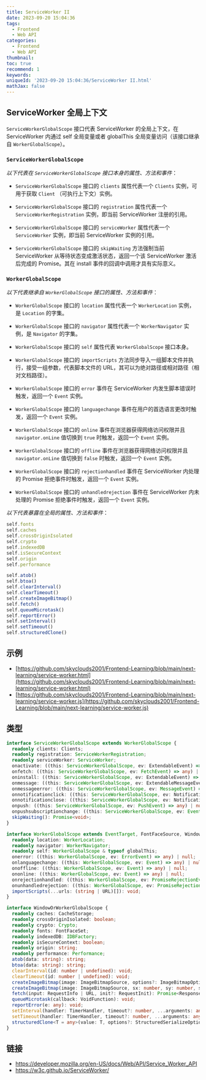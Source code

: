 ```yaml
---
title: ServiceWorker II
date: 2023-09-20 15:04:36
tags:
  - Frontend
  - Web API
categories:
  - Frontend
  - Web API
thumbnail:
toc: true
recommend: 1
keywords:
uniqueId: '2023-09-20 15:04:36/ServiceWorker II.html'
mathJax: false
---
```


## ServiceWorker 全局上下文

`ServiceWorkerGlobalScope` 接口代表 ServiceWorker 的全局上下文，在 ServiceWorker 内通过 self 全局变量或者 globalThis 全局变量访问（该接口继承自 `WorkerGlobalScope`）。

### `ServiceWorkerGlobalScope`

*以下代表在 `ServiceWorkerGlobalScope` 接口本身的属性、方法和事件*：

* `ServiceWorkerGlobalScope` 接口的 `clients` 属性代表一个 `Clients` 实例，可用于获取 `Client` （可执行上下文）实例。

* `ServiceWorkerGlobalScope` 接口的 `registration` 属性代表一个 `ServiceWorkerRegistration` 实例，即当前 ServiceWorker 注册的引用。

* `ServiceWorkerGlobalScope` 接口的 `serviceWorker` 属性代表一个 `ServiceWorker` 实例，即当前 ServiceWorker 实例的引用。

* `ServiceWorkerGlobalScope` 接口的 `skipWaiting` 方法强制当前 ServiceWorker 从等待状态变成激活状态，返回一个该 ServiceWorker 激活后完成的 Promise。其在 install 事件的回调中调用才具有实际意义。

### `WorkerGlobalScope`

*以下代表继承自 `WorkerGlobalScope` 接口的属性、方法和事件*：

* `WorkerGlobalScope` 接口的 `location` 属性代表一个 `WorkerLocation` 实例，是 `Location` 的字集。

* `WorkerGlobalScope` 接口的 `navigator` 属性代表一个 `WorkerNavigator` 实例，是 `Navigator` 的字集。

* `WorkerGlobalScope` 接口的 `self` 属性代表 `WorkerGlobalScope` 接口本身。

* `WorkerGlobalScope` 接口的 `importScripts` 方法同步导入一组脚本文件并执行，接受一组参数，代表脚本文件的 URL，其可以为绝对路径或相对路径（相对文档路径）。

* `WorkerGlobalScope` 接口的 `error` 事件在 ServiceWorker 内发生脚本错误时触发，返回一个 `Event` 实例。

* `WorkerGlobalScope` 接口的 `languagechange` 事件在用户的首选语言更改时触发，返回一个 `Event` 实例。

* `WorkerGlobalScope` 接口的 `online` 事件在浏览器获得网络访问权限并且 `navigator.onLine` 值切换到 `true` 时触发，返回一个 `Event` 实例。

* `WorkerGlobalScope` 接口的 `offline` 事件在浏览器获得网络访问权限并且 `navigator.onLine` 值切换到 `false` 时触发，返回一个 `Event` 实例。

* `WorkerGlobalScope` 接口的 `rejectionhandled` 事件在 ServiceWorker 内处理的 Promise 拒绝事件时触发，返回一个 `Event` 实例。

* `WorkerGlobalScope` 接口的 `unhandledrejection` 事件在 ServiceWorker 内未处理的 Promise 拒绝事件时触发，返回一个 `Event` 实例。

*以下代表暴露在全局的属性、方法和事件*：

```js
self.fonts
self.caches
self.crossOriginIsolated
self.crypto
self.indexedDB
self.isSecureContext
self.origin
self.performance
```

```js
self.atob()
self.btoa()
self.clearInterval()
self.clearTimeout()
self.createImageBitmap()
self.fetch()
self.queueMicrotask()
self.reportError()
self.setInterval()
self.setTimeout()
self.structuredClone()
```

## 示例

* [https://github.com/skyclouds2001/Frontend-Learning/blob/main/next-learning/service-worker.html](https://github.com/skyclouds2001/Frontend-Learning/blob/main/next-learning/service-worker.html)
* [https://github.com/skyclouds2001/Frontend-Learning/blob/main/next-learning/service-worker.js](https://github.com/skyclouds2001/Frontend-Learning/blob/main/next-learning/service-worker.js)

## 类型

```ts
interface ServiceWorkerGlobalScope extends WorkerGlobalScope {
  readonly clients: Clients;
  readonly registration: ServiceWorkerRegistration;
  readonly serviceWorker: ServiceWorker;
  onactivate: ((this: ServiceWorkerGlobalScope, ev: ExtendableEvent) => any) | null;
  onfetch: ((this: ServiceWorkerGlobalScope, ev: FetchEvent) => any) | null;
  oninstall: ((this: ServiceWorkerGlobalScope, ev: ExtendableEvent) => any) | null;
  onmessage: ((this: ServiceWorkerGlobalScope, ev: ExtendableMessageEvent) => any) | null;
  onmessageerror: ((this: ServiceWorkerGlobalScope, ev: MessageEvent) => any) | null;
  onnotificationclick: ((this: ServiceWorkerGlobalScope, ev: NotificationEvent) => any) | null;
  onnotificationclose: ((this: ServiceWorkerGlobalScope, ev: NotificationEvent) => any) | null;
  onpush: ((this: ServiceWorkerGlobalScope, ev: PushEvent) => any) | null;
  onpushsubscriptionchange: ((this: ServiceWorkerGlobalScope, ev: Event) => any) | null;
  skipWaiting(): Promise<void>;
}

interface WorkerGlobalScope extends EventTarget, FontFaceSource, WindowOrWorkerGlobalScope {
  readonly location: WorkerLocation;
  readonly navigator: WorkerNavigator;
  readonly self: WorkerGlobalScope & typeof globalThis;
  onerror: ((this: WorkerGlobalScope, ev: ErrorEvent) => any) | null;
  onlanguagechange: ((this: WorkerGlobalScope, ev: Event) => any) | null;
  onoffline: ((this: WorkerGlobalScope, ev: Event) => any) | null;
  ononline: ((this: WorkerGlobalScope, ev: Event) => any) | null;
  onrejectionhandled: ((this: WorkerGlobalScope, ev: PromiseRejectionEvent) => any) | null;
  onunhandledrejection: ((this: WorkerGlobalScope, ev: PromiseRejectionEvent) => any) | null;
  importScripts(...urls: (string | URL)[]): void;
}

interface WindowOrWorkerGlobalScope {
  readonly caches: CacheStorage;
  readonly crossOriginIsolated: boolean;
  readonly crypto: Crypto;
  readonly fonts: FontFaceSet;
  readonly indexedDB: IDBFactory;
  readonly isSecureContext: boolean;
  readonly origin: string;
  readonly performance: Performance;
  atob(data: string): string;
  btoa(data: string): string;
  clearInterval(id: number | undefined): void;
  clearTimeout(id: number | undefined): void;
  createImageBitmap(image: ImageBitmapSource, options?: ImageBitmapOptions): Promise<ImageBitmap>;
  createImageBitmap(image: ImageBitmapSource, sx: number, sy: number, sw: number, sh: number, options?: ImageBitmapOptions): Promise<ImageBitmap>;
  fetch(input: RequestInfo | URL, init?: RequestInit): Promise<Response>;
  queueMicrotask(callback: VoidFunction): void;
  reportError(e: any): void;
  setInterval(handler: TimerHandler, timeout?: number, ...arguments: any[]): number;
  setTimeout(handler: TimerHandler, timeout?: number, ...arguments: any[]): number;
  structuredClone<T = any>(value: T, options?: StructuredSerializeOptions): T;
}
```

## 链接

* <https://developer.mozilla.org/en-US/docs/Web/API/Service_Worker_API>
* <https://w3c.github.io/ServiceWorker/>
